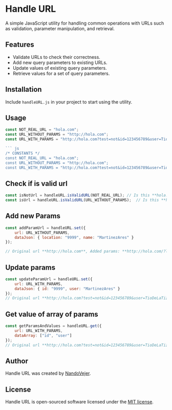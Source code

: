 # Handle URL

A simple JavaScript utility for handling common operations with URLs such as validation, parameter manipulation, and retrieval.

## Features

- Validate URLs to check their correctness.
- Add new query parameters to existing URLs.
- Update values of existing query parameters.
- Retrieve values for a set of query parameters.

## Installation

Include `handleURL.js` in your project to start using the utility.

## Usage


```js
const NOT_REAL_URL = "hola.com";
const URL_WITHOUT_PARAMS = "http://hola.com";
const URL_WITH_PARAMS = "http://hola.com?test=not&id=123456789&user=TioDeLaTiza";

``` js
/* CONSTANTS */
const NOT_REAL_URL = "hola.com";
const URL_WITHOUT_PARAMS = "http://hola.com";
const URL_WITH_PARAMS = "http://hola.com?test=not&id=123456789&user=TioDeLaTiza";
```

## Check if is valid url
``` js
const isNotUrl = handleURL.isValidURL(NOT_REAL_URL); // Is this **hola.com** url?: false
const isUrl = handleURL.isValidURL(URL_WITHOUT_PARAMS);  // Is this **http://hola.com** url?: true
```

## Add new Params
``` js
const addParamUrl = handleURL.set({
    url: URL_WITHOUT_PARAMS,
    dataJson: { location: "9999", name: "MartinezAres" }
});

// Original url **http://hola.com**, Added params: **http://hola.com/?location=9999&name=MartinezAres**
```


## Update params
``` js
const updateParamUrl = handleURL.set({
    url: URL_WITH_PARAMS,
    dataJson: { id: "9999", user: "MartinezAres" }
});
// Original url **http://hola.com?test=not&id=123456789&user=TioDeLaTiza**, updated params: **http://hola.com/?test=not&id=9999&user=MartinezAres**
```

## Get value of array of params
``` js
const getParamsAndValues = handleURL.get({
    url: URL_WITH_PARAMS,
    dataArray: ["id", "user"]
});
// Original url **http://hola.com?test=not&id=123456789&user=TioDeLaTiza**, get params: {id: '123456789', user: 'TioDeLaTiza'}
```


## Author

Handle URL was created by [NandoVejer](https://twitter.com/NANDOVEJER).

## License

Handle URL is open-sourced software licensed under the [MIT license](LICENSE).